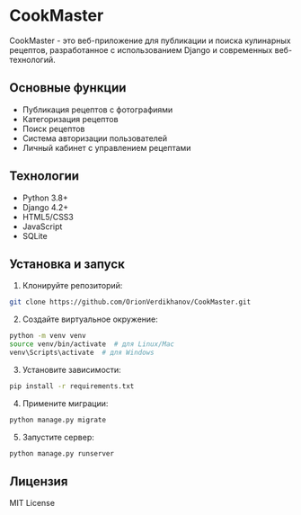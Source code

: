 # CookMaster

CookMaster - это веб-приложение для публикации и поиска кулинарных рецептов, разработанное с использованием Django и современных веб-технологий.

## Основные функции

- Публикация рецептов с фотографиями
- Категоризация рецептов
- Поиск рецептов
- Система авторизации пользователей
- Личный кабинет с управлением рецептами

## Технологии

- Python 3.8+
- Django 4.2+
- HTML5/CSS3
- JavaScript
- SQLite

## Установка и запуск

1. Клонируйте репозиторий:
```bash
git clone https://github.com/OrionVerdikhanov/CookMaster.git
```

2. Создайте виртуальное окружение:
```bash
python -m venv venv
source venv/bin/activate  # для Linux/Mac
venv\Scripts\activate  # для Windows
```

3. Установите зависимости:
```bash
pip install -r requirements.txt
```

4. Примените миграции:
```bash
python manage.py migrate
```

5. Запустите сервер:
```bash
python manage.py runserver
```

## Лицензия

MIT License
